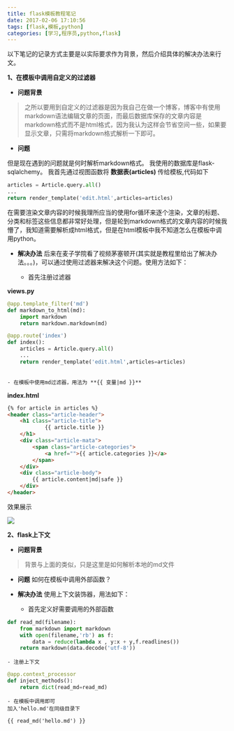 ```yaml
---
title: flask模板教程笔记
date: 2017-02-06 17:10:56
tags: [flask,模板,python]
categories: [学习,程序员,python,flask]
---
```



以下笔记的记录方式主要是以实际要求作为背景，然后介绍具体的解决办法来行文。

**1、在模板中调用自定义的过滤器**
- **问题背景**
> 之所以要用到自定义的过滤器是因为我自己在做一个博客，博客中有使用markdown语法编辑文章的页面，而最后数据库保存的文章内容是markdown格式而不是html格式，因为我认为这样会节省空间一些，如果要显示文章，只需将markdown格式解析一下即可。

<!--more-->

- **问题**

但是现在遇到的问题就是何时解析markdown格式。
我使用的数据库是flask-sqlalchemy。
我首先通过视图函数将 **数据表(articles)** 传给模板,代码如下
```python
articles = Article.query.all()
...
return render_template('edit.html',articles=articles)
```
在需要渲染文章内容的时候我理所应当的使用for循环来逐个渲染，文章的标题、分类和标签这些信息都非常好处理，但是轮到markdown格式的文章内容的时候我懵了，我知道需要解析成html格式，但是在html模板中我不知道怎么在模板中调用python。

- **解决办法**
后来在麦子学院看了视频茅塞顿开(其实就是教程里给出了解决办法。。。)，可以通过使用过滤器来解决这个问题。使用方法如下：

    - 首先注册过滤器

**views.py**
```python
@app.template_filter('md')
def markdown_to_html(md):
    import markdown
    return markdown.markdown(md)

@app.route('index')
def index():
    articles = Article.query.all()
    ...
    return render_template('edit.html',articles=articles)
    
```

    - 在模板中使用md过滤器，用法为 **{{ 变量|md }}**

**index.html**
```html
{% for article in articles %}
<header class="article-header">
	<h1 class="article-title">
            {{ article.title }}
	</h1>
	<div class="article-mata">
		<span class="article-categories">
			<a href="">{{ article.categories }}</a>
		</span>
	</div>
	<div class="article-body">
		{{ article.content|md|safe }}
	</div>
</header>
```
效果展示

![](http://i1.piimg.com/567571/4b38b0dcfa8a9fa8.png)

**2、flask上下文**
- **问题背景**
> 背景与上面的类似，只是这里是如何解析本地的md文件

- **问题**
如何在模板中调用外部函数？

- **解决办法**
使用上下文装饰器，用法如下：
    - 首先定义好需要调用的外部函数
```python
def read_md(filename):
    from markdown import markdown
    with open(filename,'rb') as f:
        data = reduce(lambda x , y:x + y,f.readlines())
    return markdown(data.decode('utf-8'))
```
    
    - 注册上下文
```python
@app.context_processor
def inject_methods():
    return dict(read_md=read_md)
```
    
    - 在模板中调用即可
    加入'hello.md'在同级目录下
```html
{{ read_md('hello.md') }}
```
